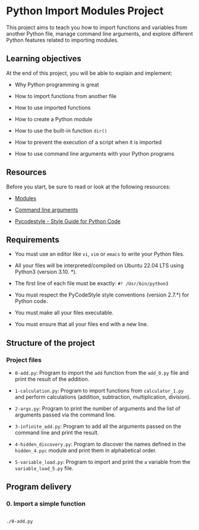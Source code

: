 # Python Import Modules Project

This project aims to teach you how to import functions and variables from another Python file, manage command line arguments, and explore different Python features related to importing modules.

## Learning objectives

At the end of this project, you will be able to explain and implement:

- Why Python programming is great

- How to import functions from another file

- How to use imported functions

- How to create a Python module

- How to use the built-in function `dir()`

- How to prevent the execution of a script when it is imported

- How to use command line arguments with your Python programs

## Resources

Before you start, be sure to read or look at the following resources:

- [Modules](https://docs.python.org/3/tutorial/modules.html)

- [Command line arguments](https://docs.python.org/3/library/sys.html#sys.argv)

- [Pycodestyle - Style Guide for Python Code](https://www.python.org/dev/peps/pep-0008/)

## Requirements

- You must use an editor like `vi`, `vim` or `emacs` to write your Python files.

- All your files will be interpreted/compiled on Ubuntu 22.04 LTS using Python3 (version 3.10. *).

- The first line of each file must be exactly: `#! /Usr/bin/python3`

- You must respect the PyCodeStyle style conventions (version 2.7.*) for Python code.

- You must make all your files executable.

- You must ensure that all your files end with a new line.

## Structure of the project

### Project files

- `0-add.py`: Program to import the `add` function from the `add_0.py` file and print the result of the addition.

- `1-calculation.py`: Program to import functions from `calculator_1.py` and perform calculations (addition, subtraction, multiplication, division).

- `2-args.py`: Program to print the number of arguments and the list of arguments passed via the command line.

- `3-infinite_add.py`: Program to add all the arguments passed on the command line and print the result.

- `4-hidden_discovery.py`: Program to discover the names defined in the `hidden_4.pyc` module and print them in alphabetical order.

- `5-variable_load.py`: Program to import and print the `a` variable from the `variable_load_5.py` file.

## Program delivery

### 0. Import a simple function

```bash

./0-add.py